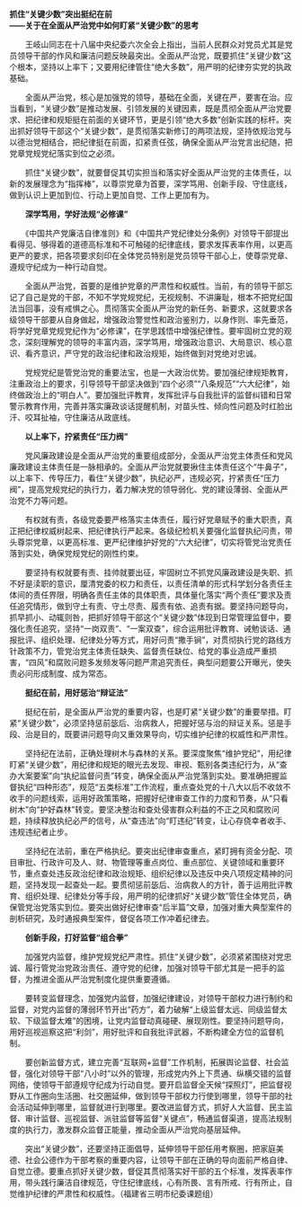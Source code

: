 **抓住“关键少数”突出挺纪在前  
——关于在全面从严治党中如何盯紧“关键少数”的思考**

　　王岐山同志在十八届中央纪委六次全会上指出，当前人民群众对党员尤其是党员领导干部的作风和廉洁问题反映最突出。全面从严治党，既要抓住“关键少数”这个根本，坚持以上率下；又要用纪律管住“绝大多数”，用严明的纪律夯实党的执政基础。

　　全面从严治党，核心是加强党的领导，基础在全面，关键在严，要害在治。应当看到，“关键少数”是推动发展、引领发展的关键因素，既是贯彻全面从严治党要求、把纪律和规矩挺在前面的关键环节，更是引领“绝大多数”创新实践的标杆。突出抓好领导干部这个“关键少数”，是贯彻落实新修订的两项法规，坚持依规治党与以德治党相结合，把纪律挺在前面，扣紧责任弦，确保全面从严治党言出纪随，把党章党规党纪落实到位之必须。

　　抓住“关键少数”，就要督促其切实担当和落实好全面从严治党的主体责任，以新的发展理念为“指挥棒”，以尊崇党章为首要，深学笃用、创新手段、守住底线，做到认识上更加到位、行动上更加自觉、工作上更加有为。

　　**深学笃用，学好法规“必修课”**

　　《中国共产党廉洁自律准则》和《中国共产党纪律处分条例》对领导干部提出看得见、够得着的道德高标准和不可触碰的纪律底线，要求发挥表率作用，以更高更严的要求，把各项要求刻印在全体党员特别是党员领导干部心上，使尊崇党章、遵规守纪成为一种行动自觉。

　　全面从严治党，首要的是维护党章的严肃性和权威性。当前，有的领导干部忘记了自己是党的干部，不知不学党规党纪，无视规制、不讲廉耻，根本不把党纪国法当回事，没有戒惧之心。贯彻落实全面从严治党的新任务、新要求，这就要求各级领导干部要从自身做起，增强政治警觉性和政治鉴别力，以身作则、率先垂范，将学好党章党规党纪作为“必修课”，在学思践悟中增强纪律性。要牢固树立党的观念，深刻理解党的领导的丰富内涵，深学笃用，增强政治意识、大局意识、核心意识、看齐意识，严守党的政治纪律和政治规矩，始终做到对党绝对忠诚。

　　党规党纪是管党治党的重要法宝，也是一大政治优势。要加强纪律规矩教育，注重政治上的要求，引导领导干部坚决做到“四个必须”“八条规范”“六大纪律”，始终做政治上的“明白人”。要加强批评教育，发挥批评与自我批评的监督纠错和日常警示教育作用，完善并落实廉政谈话提醒机制，对苗头性、倾向性问题及时红脸出汗、咬耳扯袖，守住廉洁从政底线。

　　**以上率下，拧紧责任“压力阀”**

　　党风廉政建设是全面从严治党的重要组成部分，全面从严治党主体责任和党风廉政建设主体责任是一脉相承的。全面从严治党就要揪住主体责任这个“牛鼻子”，以上率下、传导压力，看住“关键少数”，执纪必严，违规必究，拧紧责任“压力阀”，提高党规党纪的执行力，着力解决党的领导弱化、党的建设薄弱、全面从严治党不力等问题。

　　有权就有责，各级党委要严格落实主体责任，履行好党章赋予的重大职责，真正把纪律权威树起来、把纪律执行严起来。各级纪检机关要强化监督执纪问责，带头尊崇党章，以更高标准、更严纪律维护好党的“六大纪律”，切实将管党治党责任落到实处，确保党规党纪的刚性约束。

　　要坚持有权就要有责、挂帅就要出征，牢固树立不抓党风廉政建设是失职、抓不好是渎职的意识，厘清党委的权力和责任，以责任清单的形式科学划分各责任主体间的责任界限，明确各责任主体的具体职责，具体量化落实“两个责任”要求及责任追究情形，做到守土有责、守土尽责、履责有依、追责有据。要坚持问题导向，抓早抓小、动辄则咎，把抓好领导干部这个“关键少数”体现到日常管理监督中，要强化责任追究，坚持“一岗双责”、“一案双查”，综合运用批评教育、诫勉谈话、通报批评、组织处理、纪律处分等方式，用好问责“撒手锏”，对贯彻执行党的路线方针政策不力，管党治党主体责任缺失、监督责任缺位、给党的事业造成严重损害，“四风”和腐败问题多发频发等问题严肃追究责任，典型问题要公开曝光，使失责必问形成制度、成为常态。

　　**挺纪在前，用好惩治“辩证法”**

　　挺纪在前，是全面从严治党的重要内容，也是盯紧“关键少数”的重要举措。盯紧“关键少数”，必须坚持惩前毖后、治病救人，把握好惩与治的辩证关系。惩是手段、治是目的，既要讲问题导向又重效果导向，切实维护纪律的权威性和严肃性。

　　坚持纪在法前，正确处理树木与森林的关系。要深度聚焦“维护党纪”，用纪律盯紧“关键少数”，用纪律和规矩的眼光去发现、审视、甄别各类违纪行为，从“查办大案要案”向“执纪监督问责”转变，确保全面从严治党落到实处。要准确把握监督执纪“四种形态”，规范“五类标准”工作流程，重点查处党的十八大以后不收敛不收手的问题线索，运用好政策策略，把握好纪律审查工作的力度和节奏，从“只看树木”向“护好森林”转变。要坚决整治和查处侵害群众利益的不正之风和腐败问题，持续释放执纪必严的信号，从“查违法”向“盯违纪”转变，让心存侥幸者收手、违规违纪者止步。

　　坚持纪在法前，重在严格执纪。要突出纪律审查重点，紧盯拥有资金分配、项目审批、行政许可及人、财、物管理等重点岗位、重点部位、关键领域和重要环节，重点查处违反政治纪律和政治规矩、组织纪律以及违反中央八项规定精神的问题，坚持发现一起查处一起。要贯彻惩前毖后、治病救人的方针，善于运用批评教育、组织处理、纪律处分等手段，用严明的纪律抓好“关键少数”管住全体党员，确保管党治党落实到位。要突出做好纪律审查“后半篇”文章，加强对重大典型案件的剖析研究，及时通报典型案件，督促各项工作冲着纪律去。

　　**创新手段，打好监督“组合拳”**

　　加强党内监督，维护党规党纪严肃性。抓住“关键少数”，必须紧紧围绕对党忠诚、履行管党治党政治责任、遵守党的纪律，加强对领导干部尤其是一把手的监督，为推进全面从严治党制度化提供重要遵循。

　　要转变监督理念，加强党内监督，加强纪律建设，对领导干部权力进行制约和监督，对党内监督的薄弱环节开出“药方”，着力破解“上级监督太远、同级监督太软、下级监督太难”的困境，让党内监督动真碰硬、展现刚性。要坚持问题导向，用好巡视巡察这把“利剑”，用好批评和自我批评武器，不断构建全方位的监督机制。

　　要创新监督方式，建立完善“互联网+监督”工作机制，拓展舆论监督、社会监督，强化对领导干部“八小时”以外的管理，形成党内外上下贯通、纵横交错的监督网络，使领导干部遵规守纪成为行动自觉。要开启监督全天候“探照灯”，把监督视野从工作圈向生活圈、社交圈延伸，做到领导干部权力行使到哪里，领导干部的社会活动延伸到哪里，监督就进行到哪里。要改进监督方式，抓好人大监督、民主监督、审计监督、巡视监督、派驻监督等监督“关键点”，畅通监督渠道，提高法规制度的执行力，激发群众监督正能量，推动全面从严治党向基层延伸。

　　突出“关键少数”，还要坚持正面倡导，延伸领导干部任用考察圈，把家庭美德、社会公德作为干部考察的重要内容，让领导干部在正确的导向面前严格自律、自觉立德。要重点抓好关键少数，督促其贯彻落实好干部的五个标准，发挥表率作用，带头践行廉洁自律规范，守住纪律底线，心有所畏、言有所戒、行有所止，自觉维护纪律的严肃性和权威性。（福建省三明市纪委课题组）